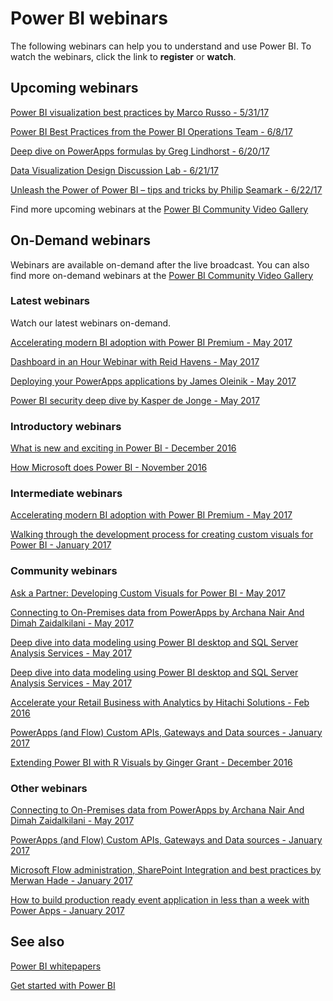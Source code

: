 <properties
   pageTitle="Power BI webinars"
   description="Power BI webinars."
   services="powerbi"
   documentationCenter=""
   authors="maikelson"
   manager="erikre"
   backup=""
   editor=""
   tags=""
   qualityFocus="no"
   qualityDate=""/>

<tags
   ms.service="powerbi"
   ms.devlang="NA"
   ms.topic="get-started-article"
   ms.tgt_pltfrm="NA"
   ms.workload="powerbi"
   ms.date="05/26/2017"
   ms.author="maikelson"/>

# Power BI webinars

The following webinars can help you to understand and use Power BI. To watch the webinars, click the link to **register** or **watch**.

## Upcoming webinars

[Power BI visualization best practices by Marco Russo - 5/31/17](https://community.powerbi.com/t5/Webinars-and-Video-Gallery/5-31-2017-Power-BI-visualization-best-practices-by-Marco-Russo/m-p/161482?Is=Website)

[Power BI Best Practices from the Power BI Operations Team - 6/8/17](https://community.powerbi.com/t5/Webinars-and-Video-Gallery/6-8-2017-Power-BI-Best-Practices-from-the-Power-BI-Operations/m-p/161487?Is=Website)

[Deep dive on PowerApps formulas by Greg Lindhorst - 6/20/17](https://community.powerbi.com/t5/Webinars-and-Video-Gallery/Data-Visualization-Design-Discussion-Lab-6-21-17/m-p/179088?Is=Website)

[Data Visualization Design Discussion Lab - 6/21/17](https://community.powerbi.com/t5/Webinars-and-Video-Gallery/Data-Visualization-Design-Discussion-Lab-6-21-17/m-p/179088?Is=Website)

[Unleash the Power of Power BI – tips and tricks by Philip Seamark - 6/22/17](https://community.powerbi.com/t5/Webinars-and-Video-Gallery/6-22-2017-Unleash-the-Power-of-Power-BI-tips-and-tricks-by/m-p/161490?Is=Website)

Find more upcoming webinars at the [Power BI Community Video Gallery](https://community.powerbi.com/t5/Webinars-and-Video-Gallery/bd-p/VideoTipsTricks?filter=webinars&Is=Website)

## On-Demand webinars
Webinars are available on-demand after the live broadcast. You can also find more on-demand webinars at the [Power BI Community Video Gallery](https://community.powerbi.com/t5/Webinars-and-Video-Gallery/bd-p/VideoTipsTricks?filter=webinars&Is=Website)

### Latest webinars
Watch our latest webinars on-demand.

[Accelerating modern BI adoption with Power BI Premium - May 2017](https://info.microsoft.com/powerbi-premium-webinar-ondemand.html?Is=Website)

[Dashboard in an Hour Webinar with Reid Havens - May 2017](https://community.powerbi.com/t5/Webinars-and-Video-Gallery/Dashboard-in-an-Hour-Webinar-with-Reid-Havens-5-24-17/m-p/175975?Is=Website)

[Deploying your PowerApps applications by James Oleinik - May 2017](https://community.powerbi.com/t5/Webinars-and-Video-Gallery/5-25-2017-Deploying-your-PowerApps-applications-by-James-Oleinik/m-p/161478?Is=Website)

[Power BI security deep dive by Kasper de Jonge - May 2017](https://community.powerbi.com/t5/Webinars-and-Video-Gallery/5-23-2017-Power-BI-security-deep-dive-by-Kasper-de-Jonge/m-p/161476?Is=Website)

###  Introductory webinars

[What is new and exciting in Power BI - December 2016](https://info.microsoft.com/US-PowerBI-WBNR-FY17-11Nov-29-newandexciting274899_01Registration-ForminBody.html?Is=Website)

[How Microsoft does Power BI - November 2016](https://info.microsoft.com/US-PowerBI-WBNR-FY17-11Nov-29-BIATMIcrosoft274828_01Registration-ForminBody.html?Is=Website)

### Intermediate webinars

[Accelerating modern BI adoption with Power BI Premium - May 2017](https://info.microsoft.com/powerbi-premium-webinar-ondemand.html?Is=Website)

[Walking through the development process for creating custom visuals for Power BI - January 2017](https://info.microsoft.com/US-PowerBI-WBNR-FY17-01Jan-10-Walkingthroughtthedevelopmentprocess288895_02OnDemandRegistration.html?Is=Website)

### Community webinars

[Ask a Partner: Developing Custom Visuals for Power BI - May 2017](https://community.powerbi.com/t5/Webinars-and-Video-Gallery/Ask-a-Partner-Developing-Custom-Visuals-for-Power-BI/m-p/150368?Is=Website)

[Connecting to On-Premises data from PowerApps by Archana Nair And Dimah Zaidalkilani - May 2017](https://community.powerbi.com/t5/Webinars-and-Video-Gallery/5-16-2017-Connecting-to-On-Premises-data-from-PowerApps-by/m-p/161475?Is=Website)

[Deep dive into data modeling using Power BI desktop and SQL Server Analysis Services - May 2017](https://community.powerbi.com/t5/Webinars-and-Video-Gallery/Deep-dive-into-data-modeling-using-Power-BI-desktop-and-SQL/m-p/158625?Is=Website)

[Deep dive into data modeling using Power BI desktop and SQL Server Analysis Services - May 2017](https://community.powerbi.com/t5/Webinars-and-Video-Gallery/Deep-dive-into-data-modeling-using-Power-BI-desktop-and-SQL/m-p/158625?Is=Website)

[Accelerate your Retail Business with Analytics by Hitachi Solutions - Feb 2016](https://info.microsoft.com/US-PowerBI-WBNR-FY17-02Feb-02-AccelerateyourBusinessIntelligencePractices290297_01Registration-ForminBody.html?Is=Website)

[PowerApps (and Flow) Custom APIs, Gateways and Data sources - January 2017](https://info.microsoft.com/US-EAD-WBNR-FY17-01Jan-12-PowerAppsandFlowCustomAPIsGatewaysandDatasources288880_01Registration.html?Is=Website)

[Extending Power BI with R Visuals by Ginger Grant - December 2016](https://info.microsoft.com/US-PowerBI-WBNR-FY17-11Nov-29-Rvisuals274893_01Registration-ForminBody.html?Is=Website)

### Other webinars

[Connecting to On-Premises data from PowerApps by Archana Nair And Dimah Zaidalkilani - May 2017](https://community.powerbi.com/t5/Webinars-and-Video-Gallery/5-16-2017-Connecting-to-On-Premises-data-from-PowerApps-by/m-p/161475?Is=Website)

[PowerApps (and Flow) Custom APIs, Gateways and Data sources - January 2017](https://info.microsoft.com/US-EAD-WBNR-FY17-01Jan-12-PowerAppsandFlowCustomAPIsGatewaysandDatasources288880_01Registration.html?Is=Website)

[Microsoft Flow administration, SharePoint Integration and best practices by Merwan Hade - January 2017](https://info.microsoft.com/US-EAD-WBNR-FY17-01Jan-11-MicrosoftFlowadministrationandbestpracticesbyMerwanHade288879_02OnDemandRegistration-ForminBody.html?Is=Website)

[How to build production ready event application in less than a week with Power Apps - January 2017](https://info.microsoft.com/US-EAD-WBNR-FY17-01Jan-17-Howtobuildproductionreadyeventapplication288881_01Registration-ForminBody.html?Is=Website)

## See also
[Power BI whitepapers](powerbi-whitepapers.md)

[Get started with Power BI](powerbi-service-get-started.md)
